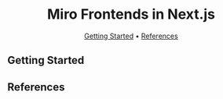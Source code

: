<div align="center">

# Miro Frontends in Next.js

[Getting Started](#getting-started) •
[References](#references)

</div>

## Getting Started

## References
